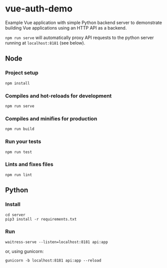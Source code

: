 # vue-auth-demo

Example Vue application with simple Python backend server to demonstrate building Vue applications using an HTTP API as a backend.

`npm run serve` will automatically proxy API requests to the python server running at `localhost:8181` (see below).

## Node

### Project setup
```
npm install
```

### Compiles and hot-reloads for development
```
npm run serve
```

### Compiles and minifies for production
```
npm run build
```

### Run your tests
```
npm run test
```

### Lints and fixes files
```
npm run lint
```

## Python

### Install

```
cd server
pip3 install -r requirements.txt
```

### Run

```
waitress-serve --listen=localhost:8181 api:app
```

or, using gunicorn:

```
gunicorn -b localhost:8181 api:app --reload
```
